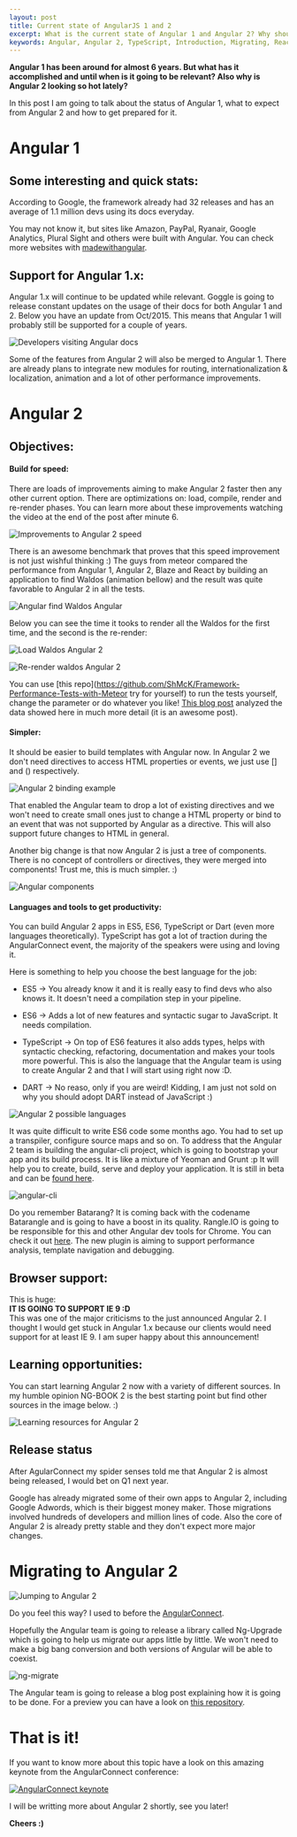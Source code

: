 ```yaml
---
layout: post
title: Current state of AngularJS 1 and 2
excerpt: What is the current state of Angular 1 and Angular 2? Why should you adopt Angular 2? How well do they perform against other frameworks like React? So many questions!! Read the post, maybe I'll be able to answer them. :)
keywords: Angular, Angular 2, TypeScript, Introduction, Migrating, React, comparison, Rafael Audy Glanzner
---
```


__Angular 1 has been around for almost 6 years. But what has it accomplished and until when is it going to be relevant?
Also why is Angular 2 looking so hot lately?__

In this post I am going to talk about the status of Angular 1, what to expect from Angular 2 and how to get prepared for it.


# Angular 1

## Some interesting and quick stats:

According to Google, the framework already had 32 releases and has an average of 1.1 million devs using its docs everyday.

You may not know it, but sites like Amazon, PayPal, Ryanair, Google Analytics, Plural Sight and others were built with Angular. You can check more websites with [madewithangular](https://www.madewithangular.com/#/).

## Support for Angular 1.x:

Angular 1.x will continue to be updated while relevant. Goggle is going to release constant updates on the usage of their docs for both Angular 1 and 2. Below you have an update from Oct/2015. This means that Angular 1 will probably still be supported for a couple of years.

![Developers visiting Angular docs](https://github.com/rafaelaudy/rafaelaudy.github.io/blob/master/images/posts/angular/angular-1-and-2-state/developers-visiting-angular-docs.png?raw=true)

Some of the features from Angular 2 will also be merged to Angular 1. There are already plans to integrate new modules for routing, internationalization & localization, animation and a lot of other performance improvements.

# Angular 2

## Objectives:

#### Build for speed:

There are loads of improvements aiming to make Angular 2 faster then any other current option.
There are optimizations on: load, compile, render and re-render phases. You can learn more about these improvements watching the video at the end of the post after minute 6.

![Improvements to Angular 2 speed](https://raw.githubusercontent.com/rafaelaudy/rafaelaudy.github.io/master/images/posts/angular/angular-1-and-2-state/angular-2-performance-improve.png)

There is an awesome benchmark that proves that this speed improvement is not just wishful thinking :) The guys from meteor compared the performance from Angular 1, Angular 2, Blaze and React by building an application to find Waldos (animation bellow) and the result was quite favorable to Angular 2 in all the tests.

![Angular find Waldos Angular](http://cdn2.hubspot.net/hubfs/520701/Blog/shmck/perfMethod.gif?t=1445451707926)

Below you can see the time it tooks to render all the Waldos for the first time, and the second is the re-render:

![Load Waldos Angular 2](https://raw.githubusercontent.com/rafaelaudy/rafaelaudy.github.io/master/images/posts/angular/angular-1-and-2-state/angular-2-performance-comparison.png)

![Re-render waldos Angular 2](https://raw.githubusercontent.com/rafaelaudy/rafaelaudy.github.io/master/images/posts/angular/angular-1-and-2-state/angular-2-performance-comparison2.png)

You can use [this repo](https://github.com/ShMcK/Framework-Performance-Tests-with-Meteor try for yourself) to run the tests yourself, change the parameter or do whatever you like! [This blog post](http://info.meteor.com/blog/comparing-performance-of-blaze-react-angular-meteor-and-angular-2-with-meteor) analyzed the data showed here in much more detail (it is an awesome post).

#### Simpler:

It should be easier to build templates with Angular now. In Angular 2 we don't need directives to access HTML properties or events, we just use [] and () respectively.

![Angular 2 binding example](https://raw.githubusercontent.com/rafaelaudy/rafaelaudy.github.io/master/images/posts/angular/angular-1-and-2-state/Angular-2-style.png)

That enabled the Angular team to drop a lot of existing directives and we won't need to create small ones just to change a HTML property or bind to an event that was not supported by Angular as a directive. This will also support future changes to HTML in general.

Another big change is that now Angular 2 is just a tree of components. There is no concept of controllers or directives, they were merged into components! Trust me, this is much simpler. :)

![Angular components](https://raw.githubusercontent.com/rafaelaudy/rafaelaudy.github.io/master/images/posts/angular/angular-1-and-2-state/angular-2-components.png)


#### Languages and tools to get productivity:

You can build Angular 2 apps in ES5, ES6, TypeScript or Dart (even more languages theoretically). TypeScript has got a lot of traction during the AngularConnect event, the majority of the speakers were using and loving it.

Here is something to help you choose the best language for the job:

* ES5 -> You already know it and it is really easy to find devs who also knows it. It doesn't need a compilation step in your pipeline.
* ES6 -> Adds a lot of new features and syntactic sugar to JavaScript. It needs compilation.
* TypeScript -> On top of ES6 features it also adds types, helps with syntactic checking, refactoring, documentation and makes your tools more powerful.
This is also the language that the Angular team is using to create Angular 2 and that I will start using right now :D.

* DART -> No reaso, only if you are weird! Kidding, I am just not sold on why you should adopt DART instead of JavaScript :)

![Angular 2 possible languages](https://raw.githubusercontent.com/rafaelaudy/rafaelaudy.github.io/master/images/posts/angular/angular-1-and-2-state/angular-2-languages.png)

It was quite difficult to write ES6 code some months ago. You had to set up a transpiler, configure source maps and so on. To address that the Angular 2 team is building the angular-cli project, which is going to bootstrap your app and its build process. It is like a mixture of Yeoman and Grunt :p It will help you to create, build, serve and deploy your application. It is still in beta and can be [found here](https://github.com/angular/angular-cli).

![angular-cli](https://raw.githubusercontent.com/rafaelaudy/rafaelaudy.github.io/master/images/posts/angular/angular-1-and-2-state/angular-cli.png)

Do you remember Batarang? It is coming back with the codename Batarangle and is going to have a boost in its quality. Rangle.IO is going to be responsible for this and other Angular dev tools for Chrome. You can check it out [here](https://github.com/rangle/batarangle). The new plugin is aiming to support performance analysis, template navigation and debugging.

## Browser support:

This is huge: <br>
__IT IS GOING TO SUPPORT IE 9 :D__ <br>
This was one of the major criticisms to the just announced Angular 2. I thought I would get stuck in Angular 1.x because our clients would need support for at least IE 9. I am super happy about this announcement!

## Learning opportunities:

You can start learning Angular 2 now with a variety of different sources.
In my humble opinion NG-BOOK 2 is the best starting point but find other sources in the image below. :)

![Learning resources for Angular 2](https://raw.githubusercontent.com/rafaelaudy/rafaelaudy.github.io/master/images/posts/angular/angular-1-and-2-state/angular-2-resources.png)

## Release status

After AgularConnect my spider senses told me that Angular 2 is almost being released, I would bet on Q1 next year.

Google has already migrated some of their own apps to Angular 2, including Google Adwords, which is their biggest money maker. Those migrations involved hundreds of developers and million lines of code. Also the core of Angular 2 is already pretty stable and they don't expect more major changes.

# Migrating to Angular 2

![Jumping to Angular 2](https://raw.githubusercontent.com/rafaelaudy/rafaelaudy.github.io/master/images/posts/angular/angular-1-and-2-state/angular-2-jump.png)

Do you feel this way? I used to before the [AngularConnect](http://angularconnect.com/).

Hopefully the Angular team is going to release a library called Ng-Upgrade which is going to help us migrate our apps little by little.
We won't need to make a big bang conversion and both versions of Angular will be able to coexist.

![ng-migrate](https://raw.githubusercontent.com/rafaelaudy/rafaelaudy.github.io/master/images/posts/angular/angular-1-and-2-state/angular-2-migration.png)

The Angular team is going to release a blog post explaining how it is going to be done. For a preview you can have a look on [this repository](https://github.com/angular/angular/tree/master/modules/playground/src/upgrade).

# That is it!
If you want to know more about this topic have a look on this amazing keynote from the AngularConnect conference:

[![AngularConnect keynote](http://img.youtube.com/vi/UxjgUjVpe24/0.jpg)](https://www.youtube.com/watch?v=UxjgUjVpe24)

I will be writting more about Angular 2 shortly, see you later!

__Cheers :)__